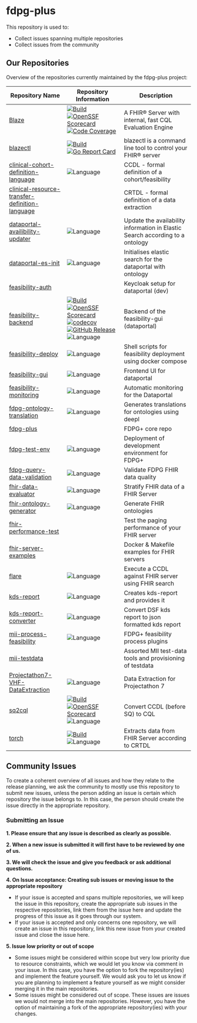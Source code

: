 # fdpg-plus

This repository is used to:
- Collect issues spanning multiple repositories
- Collect issues from the community

## Our Repositories

Overview of the repositories currently maintained by the fdpg-plus project:

| Repository Name                                                                                                                                  | Repository Information                                                                                                                                                                                                                                                                                                                                                                                                                                                                                                                                                                                                                                                                                                                                                                                                                                                                   | Description                                                                   |
|--------------------------------------------------------------------------------------------------------------------------------------------------|------------------------------------------------------------------------------------------------------------------------------------------------------------------------------------------------------------------------------------------------------------------------------------------------------------------------------------------------------------------------------------------------------------------------------------------------------------------------------------------------------------------------------------------------------------------------------------------------------------------------------------------------------------------------------------------------------------------------------------------------------------------------------------------------------------------------------------------------------------------------------------------|-------------------------------------------------------------------------------|
| [Blaze](https://github.com/samply/blaze)                                                                                                         | [![Build](https://github.com/samply/blaze/actions/workflows/build.yml/badge.svg)](https://github.com/samply/blaze/actions/workflows/build.yml) [![OpenSSF Scorecard](https://api.scorecard.dev/projects/github.com/samply/blaze/badge)](https://scorecard.dev/viewer/?uri=github.com/samply/blaze) [![Code Coverage](https://codecov.io/gh/samply/blaze/branch/develop/graph/badge.svg)](https://codecov.io/gh/samply/blaze)                                                                                                                                                                                                                                                                                                                                                                                                                                                             | A FHIR® Server with internal, fast CQL Evaluation Engine                      |
| [blazectl](https://github.com/samply/blazectl)                                                                                                   | [![Build](https://github.com/samply/blazectl/actions/workflows/build.yml/badge.svg)](https://github.com/samply/blazectl/actions/workflows/build.yml) [![Go Report Card](https://goreportcard.com/badge/github.com/samply/blazectl)](https://goreportcard.com/report/github.com/samply/blazectl)                                                                                                                                                                                                                                                                                                                                                                                                                                                                                                                                                                                          | blazectl is a command line tool to control your FHIR® server                  |
| [clinical-cohort-definition-language](https://github.com/medizininformatik-initiative/clinical-cohort-definition-language)                       | ![Language](https://img.shields.io/badge/Language-Python-blue)                                                                                                                                                                                                                                                                                                                                                                                                                                                                                                                                                                                                                                                                                                                                                                                                                           | CCDL - formal definition of a cohort/feasibility                              |
| [clinical-resource-transfer-definition-language](https://github.com/medizininformatik-initiative/clinical-resource-transfer-definition-language) |                                                                                                                                                                                                                                                                                                                                                                                                                                                                                                                                                                                                                                                                                                                                                                                                                                                                                          | CRTDL - formal definition of a data extraction                                |
| [dataportal-availibility-updater](https://github.com/medizininformatik-initiative/dataportal-availibility-updater)                               | ![Language](https://img.shields.io/badge/Language-Python-blue)                                                                                                                                                                                                                                                                                                                                                                                                                                                                                                                                                                                                                                                                                                                                                                                                                           | Update the availability information in Elastic Search according to a ontology |
| [dataportal-es-init](https://github.com/medizininformatik-initiative/dataportal-es-init)                                                         | ![Language](https://img.shields.io/badge/Language-Shell-lightgrey)                                                                                                                                                                                                                                                                                                                                                                                                                                                                                                                                                                                                                                                                                                                                                                                                                       | Initialises elastic search for the dataportal with ontology                   |
| [feasibility-auth](https://github.com/medizininformatik-initiative/feasibility-auth)                                                             |                                                                                                                                                                                                                                                                                                                                                                                                                                                                                                                                                                                                                                                                                                                                                                                                                                                                                          | Keycloak setup for dataportal (dev)                                           |
| [feasibility-backend](https://github.com/medizininformatik-initiative/feasibility-backend)                                                       | [![Build](https://github.com/medizininformatik-initiative/feasibility-backend/actions/workflows/ci.yml/badge.svg)](https://github.com/medizininformatik-initiative/feasibility-backend/actions/workflows/ci.yml) [![OpenSSF Scorecard](https://api.scorecard.dev/projects/github.com/medizininformatik-initiative/feasibility-backend/badge)](https://scorecard.dev/viewer/?uri=github.com/medizininformatik-initiative/feasibility-backend) [![codecov](https://codecov.io/gh/medizininformatik-initiative/feasibility-backend/graph/badge.svg?token=0E6UPL7I5K)](https://codecov.io/gh/medizininformatik-initiative/feasibility-backend) [![GitHub Release](https://img.shields.io/github/v/release/medizininformatik-initiative/feasibility-backend?sort=semver&display_name=tag&style=flat&logo=github&label=current)]() ![Language](https://img.shields.io/badge/Language-Java-red) | Backend of the feasibility-gui (dataportal)                                   |
| [feasibility-deploy](https://github.com/medizininformatik-initiative/feasibility-deploy)                                                         | ![Language](https://img.shields.io/badge/Language-Shell-lightgrey)                                                                                                                                                                                                                                                                                                                                                                                                                                                                                                                                                                                                                                                                                                                                                                                                                       | Shell scripts for feasibility deployment using docker compose                 |
| [feasibility-gui](https://github.com/medizininformatik-initiative/feasibility-gui)                                                               | ![Language](https://img.shields.io/badge/Language-TypeScript-blue)                                                                                                                                                                                                                                                                                                                                                                                                                                                                                                                                                                                                                                                                                                                                                                                                                       | Frontend UI for dataportal                                                    |
| [feasibility-monitoring](https://github.com/medizininformatik-initiative/feasibility-monitoring)                                                 | ![Language](https://img.shields.io/badge/Language-Python-blue)                                                                                                                                                                                                                                                                                                                                                                                                                                                                                                                                                                                                                                                                                                                                                                                                                           | Automatic monitoring for the Dataportal                                       |
| [fdpg-ontology-translation](https://github.com/medizininformatik-initiative/fdpg-ontology-translation)                                           | ![Language](https://img.shields.io/badge/Language-Python-blue)                                                                                                                                                                                                                                                                                                                                                                                                                                                                                                                                                                                                                                                                                                                                                                                                                           | Generates translations for ontologies using deepl                             |
| [fdpg-plus](https://github.com/medizininformatik-initiative/fdpg-plus)                                                                           |                                                                                                                                                                                                                                                                                                                                                                                                                                                                                                                                                                                                                                                                                                                                                                                                                                                                                          | FDPG+ core repo                                                               |
| [fdpg-test-env](https://github.com/medizininformatik-initiative/fdpg-test-env)                                                                   | ![Language](https://img.shields.io/badge/Language-Jinja-yellowgreen)                                                                                                                                                                                                                                                                                                                                                                                                                                                                                                                                                                                                                                                                                                                                                                                                                     | Deployment of development environment for FDPG+                               |
| [fdpg-query-data-validation](https://github.com/medizininformatik-initiative/fdpg-query-data-validation)                                         | ![Language](https://img.shields.io/badge/Language-Python-blue)                                                                                                                                                                                                                                                                                                                                                                                                                                                                                                                                                                                                                                                                                                                                                                                                                           | Validate FDPG FHIR data quality                                               |
| [fhir-data-evaluator](https://github.com/medizininformatik-initiative/fhir-data-evaluator)                                                       | ![Language](https://img.shields.io/badge/Language-Java-red)                                                                                                                                                                                                                                                                                                                                                                                                                                                                                                                                                                                                                                                                                                                                                                                                                              | Stratify FHIR data of a FHIR Server                                           |
| [fhir-ontology-generator](https://github.com/medizininformatik-initiative/fhir-ontology-generator)                                               | ![Language](https://img.shields.io/badge/Language-Python-blue)                                                                                                                                                                                                                                                                                                                                                                                                                                                                                                                                                                                                                                                                                                                                                                                                                           | Generate FHIR ontologies                                                      |
| [fhir-performance-test](https://github.com/medizininformatik-initiative/fhir-performance-test)                                                   |                                                                                                                                                                                                                                                                                                                                                                                                                                                                                                                                                                                                                                                                                                                                                                                                                                                                                          | Test the paging performance of your FHIR server                               |
| [fhir-server-examples](https://github.com/medizininformatik-initiative/fhir-server-examples)                                                     |                                                                                                                                                                                                                                                                                                                                                                                                                                                                                                                                                                                                                                                                                                                                                                                                                                                                                          | Docker & Makefile examples for FHIR servers                                   |
| [flare](https://github.com/medizininformatik-initiative/flare)                                                                                   | ![Language](https://img.shields.io/badge/Language-Java-red)                                                                                                                                                                                                                                                                                                                                                                                                                                                                                                                                                                                                                                                                                                                                                                                                                              | Execute a CCDL against FHIR server using FHIR search                          |
| [kds-report](https://github.com/medizininformatik-initiative/kds-report)                                                                         | ![Language](https://img.shields.io/badge/Language-Python-blue)                                                                                                                                                                                                                                                                                                                                                                                                                                                                                                                                                                                                                                                                                                                                                                                                                           | Creates kds-report and provides it                                            |
| [kds-report-converter](https://github.com/medizininformatik-initiative/kds-report-converter)                                                     | ![Language](https://img.shields.io/badge/Language-Python-blue)                                                                                                                                                                                                                                                                                                                                                                                                                                                                                                                                                                                                                                                                                                                                                                                                                           | Convert DSF kds report to json formatted kds report                           |
| [mii-process-feasibility](https://github.com/medizininformatik-initiative/mii-process-feasibility)                                               | ![Language](https://img.shields.io/badge/Language-Java-red)                                                                                                                                                                                                                                                                                                                                                                                                                                                                                                                                                                                                                                                                                                                                                                                                                              | FDPG+ feasibility process plugins                                             |
| [mii-testdata](https://github.com/medizininformatik-initiative/mii-testdata)                                                                     |                                                                                                                                                                                                                                                                                                                                                                                                                                                                                                                                                                                                                                                                                                                                                                                                                                                                                          | Assorted MII test-data tools and provisioning of testdata                     |
| [Projectathon7-VHF-DataExtraction](https://github.com/medizininformatik-initiative/Projectathon7-VHF-DataExtraction)                             | ![Language](https://img.shields.io/badge/Language-Python-blue)                                                                                                                                                                                                                                                                                                                                                                                                                                                                                                                                                                                                                                                                                                                                                                                                                           | Data Extraction for Projectathon 7                                            |
| [sq2cql](https://github.com/medizininformatik-initiative/sq2cql)                                                                                 | [![Build](https://github.com/medizininformatik-initiative/sq2cql/actions/workflows/ci.yml/badge.svg)](https://github.com/medizininformatik-initiative/sq2cql/actions/workflows/ci.yml) [![OpenSSF Scorecard](https://api.scorecard.dev/projects/github.com/medizininformatik-initiative/sq2cql/badge)](https://scorecard.dev/viewer/?uri=github.com/medizininformatik-initiative/sq2cql) ![Language](https://img.shields.io/badge/Language-Java-red)                                                                                                                                                                                                                                                                                                                                                                                                                                     | Convert CCDL (before SQ) to CQL                                               |
| [torch](https://github.com/medizininformatik-initiative/torch)                                                                                   | [![Build](https://github.com/medizininformatik-initiative/torch/actions/workflows/build.yml/badge.svg)](https://github.com/medizininformatik-initiative/torch/actions/workflows/build.yml) ![Language](https://img.shields.io/badge/Language-Java-red)                                                                                                                                                                                                                                                                                                                                                                                                                                   | Extracts data from FHIR Server according to CRTDL                             |

## Community Issues

To create a coherent overview of all issues and how they relate to the release planning, we ask the community to mostly use this repository to submit new issues,
unless the person adding an issue is certain which repository the issue belongs to. In this case, the person should create the issue directly in the appropriate repository.

### Submitting an Issue

**1. Please ensure that any issue is described as clearly as possible.**

**2. When a new issue is submitted it will first have to be reviewed by one of us.**

**3. We will check the issue and give you feedback or ask additional questions.**

**4. On Issue acceptance: Creating sub issues or moving issue to the appropriate repository**
 - If your issue is accepted and spans multiple repositories, we will keep the issue in this repository, create the appropriate sub issues in the respective repositories, link them from the issue here and update the progress of this issue as it goes through our system.
 - If your issue is accepted and only concerns one repository, we will create an issue in this repository, link this new issue from your created issue and close the issue here.

**5. Issue low priority or out of scope**
- Some issues might be considered within scope but very low priority due to resource constraints, which we would let you know via comment in your issue. In this case, you have the option to fork the repository(ies) and implement the feature yourself. We would ask you to let us know if you are planning to implement a feature yourself as we might consider merging it in the main repositories.
- Some issues might be considered out of scope. These issues are issues we would not merge into the main repositories. However, you have the option of maintaining a fork of the appropriate repository(ies) with your changes.
